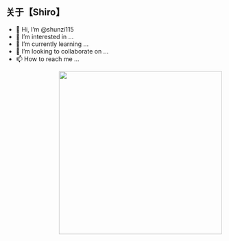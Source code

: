 

## 关于【Shiro】
- 👋 Hi, I’m @shunzi115
- 👀 I’m interested in ...
- 🌱 I’m currently learning ...
- 💞️ I’m looking to collaborate on ...
- 📫 How to reach me ...

<!---
shunzi115/shunzi115 is a ✨ special ✨ repository because its `README.md` (this file) appears on your GitHub profile.
You can click the Preview link to take a look at your changes.
--->
<img align='right' src="https://github-readme-stats.vercel.app/api?username=shunzi115&count_private=true&show_icons=true" width="380">



